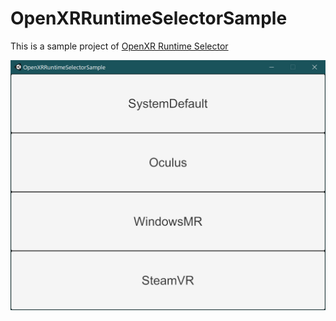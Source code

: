 # OpenXRRuntimeSelectorSample

This is a sample project of [OpenXR Runtime Selector](https://github.com/shiena/OpenXRRuntimeSelector)

![screenshot](Documents~/screenshot.png)